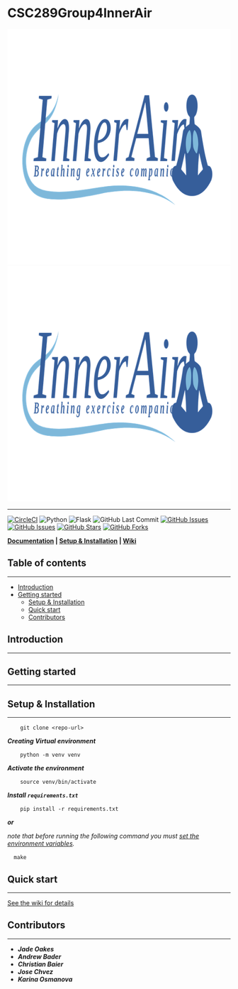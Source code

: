 # CSC289Group4InnerAir

<p>
  <img src="docs/_static/banner-img-inner-air.png#gh-light-mode-only" alt="inner-air" width="1051px" height="531px">
  <img src="docs/_static/banner-img-inner-air-dark-mode.png#gh-dark-mode-only" alt="inner-air" width="1051px" height="531px">
</p>

---
[![CircleCI](https://img.shields.io/circleci/build/github/Jrchavez09/circle_ci?label=CircleCI&style=flat-square)](https://circleci.com/gh/Chriscobaier/Production)
![Python](https://img.shields.io/badge/Python-v3.11-blue.svg?logo=python&longCache=true&logoColor=white&colorB=5e81ac&style=flat-square&colorA=4c566a)
![Flask](https://img.shields.io/badge/Flask-v2.2.3-blue.svg?longCache=true&logo=flask&style=flat-square&logoColor=white&colorB=5e81ac&colorA=4c566a)
![GitHub Last Commit](https://img.shields.io/github/last-commit/google/skia.svg?style=flat-square&colorA=4c566a&colorB=a3be8c&logo=GitHub)
[![GitHub Issues](https://img.shields.io/github/issues/Chriscobaier/CSC289Group4InnerAir.svg?style=flat-square&colorA=4c566a&logo=GitHub&colorB=ebcb8b)](https://github.com/Chriscobaier/CSC289Group4InnerAir/issues)
[![GitHub Issues](https://img.shields.io/github/contributors/Chriscobaier/CSC289Group4InnerAir.svg?style=flat-square&colorA=4c566a&logo=GitHub&colorB=ebcb8b)](https://github.com/Chriscobaier/CSC289Group4InnerAir/graphs/contributors)
[![GitHub Stars](https://img.shields.io/github/stars/Chriscobaier/CSC289Group4InnerAir.svg?style=flat-square&colorA=4c566a&logo=GitHub&colorB=ebcb8b)](https://github.com/Chriscobaier/CSC289Group4InnerAir/stargazers)
[![GitHub Forks](https://img.shields.io/github/forks/Chriscobaier/CSC289Group4InnerAir.svg?style=flat-square&colorA=4c566a&logo=GitHub&colorB=ebcb8b)](https://github.com/Chriscobaier/CSC289Group4InnerAir/network/members)

**[Documentation](#) | [Setup & Installation](#setup--installation) | [Wiki](docs/wiki.md)**

## Table of contents
---
- [Introduction](#introduction)
- [Getting started](#getting-started)
    - [Setup & Installation](#setup--installation)
    - [Quick start](#quick-start)
    - [Contributors](#contributors)

## Introduction
---

## Getting started
---

## Setup & Installation
---
```commandline
    git clone <repo-url>
```
***Creating Virtual environment***
```commandline
    python -m venv venv
```
***Activate the environment***
```commandline
    source venv/bin/activate
```
***Install ```requirements.txt```***
```commandline
    pip install -r requirements.txt
```
***or***

*note that before running the following command you must [set the environment variables](docs/wiki.md#set-environment-variables).*
````commandline
  make
````
## Quick start
---
[See the wiki for details](docs/wiki.md)

## Contributors
---
* ***Jade Oakes***
* ***Andrew Bader***
* ***Christian Baier***
* ***Jose Chvez***
* ***Karina Osmanova***
